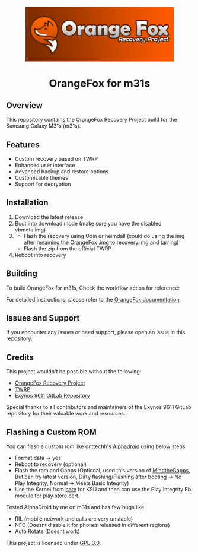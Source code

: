 <p align="center">
  <img src="https://raw.githubusercontent.com/OrangeFoxRecovery/.github/fox/profile/OrangeFox.jpg" alt="OrangeFox Logo" width="400">
</p>

<h1 align="center">OrangeFox for m31s</h1>

## Overview

This repository contains the OrangeFox Recovery Project build for the Samsung Galaxy M31s (m31s).

## Features

- Custom recovery based on TWRP
- Enhanced user interface
- Advanced backup and restore options
- Customizable themes
- Support for decryption

## Installation

1. Download the latest release
2. Boot into download mode (make sure you have the disabled vbmeta.img)
4.  - Flash the recovery using Odin or heimdall (could do using the img after renaming the OrangeFox .img to recovery.img and tarring)
    - Flash the zip from the official TWRP
5. Reboot into recovery

## Building

To build OrangeFox for m31s, Check the workflow action for reference:

For detailed instructions, please refer to the [OrangeFox documentation](https://wiki.orangefox.tech/en/home).

## Issues and Support

If you encounter any issues or need support, please open an issue in this repository.

## Credits

This project wouldn't be possible without the following:

- [OrangeFox Recovery Project](https://orangefox.download/)
- [TWRP](https://twrp.me/)
- [Exynos 9611 GitLab Repository](https://gitlab.com/OrangeFox/device/exynos9611)

Special thanks to all contributors and maintainers of the Exynos 9611 GitLab repository for their valuable work and resources.

## Flashing a Custom ROM 

You can flash a custom rom like qnttechh's [Alphadroid](https://sourceforge.net/projects/qnttechh/files/samsung/m31s/AlphaDroid-V2.4/) using below steps

- Format data -> yes
- Reboot to recovery (optional)
- Flash the rom and Gapps (Optional, used this version of [MindtheGapps](https://github.com/MindTheGapps/14.0.0-arm64/releases/download/MindTheGapps-14.0.0-arm64-20240612_135921/MindTheGapps-14.0.0-arm64-20240612_135921.zip), But can try latest version, Dirty flashing/Flashing after booting -> No Play Integrity, Normal -> Meets Basic Integrity)
- Use the Kernel from [here](https://github.com/mlm-games/kernel_samsung_exynos_9611) for KSU and then can use the Play Integrity Fix module for play store cert.

Tested AlphaDroid by me on m31s and has few bugs like
- RIL (mobile network and calls are very unstable)
- NFC (Doesnt disable it for phones released in different regions)
- Auto Rotate (Doesnt work)

This project is licensed under [GPL-3.0](LICENSE).
